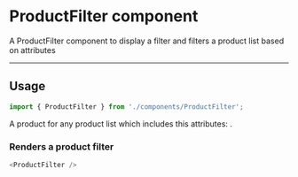 # ProductFilter component

A ProductFilter component to display a filter and filters a product list based on attributes

---

## Usage

```js
import { ProductFilter } from './components/ProductFilter';
```

A product for any product list which includes this attributes: .

### Renders a product filter

```js live
<ProductFilter />
```
